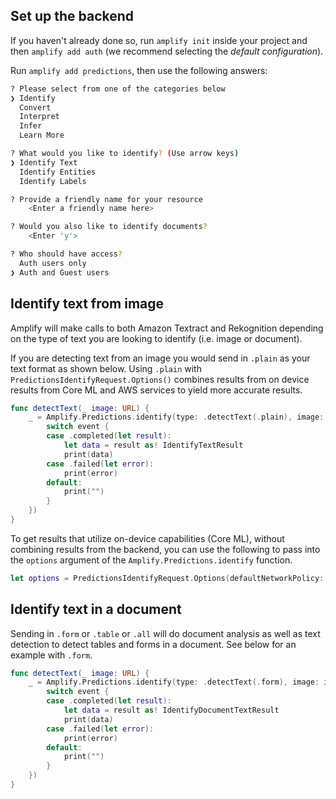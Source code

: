 ## Set up the backend

If you haven't already done so, run `amplify init` inside your project and then `amplify add auth` (we recommend selecting the *default configuration*).

Run `amplify add predictions`, then use the following answers:

```bash
? Please select from one of the categories below
❯ Identify
  Convert
  Interpret
  Infer
  Learn More

? What would you like to identify? (Use arrow keys)
❯ Identify Text
  Identify Entities
  Identify Labels

? Provide a friendly name for your resource
    <Enter a friendly name here>

? Would you also like to identify documents?
    <Enter 'y'> 

? Who should have access?
  Auth users only
❯ Auth and Guest users
```

## Identify text from image

Amplify will make calls to both Amazon Textract and Rekognition depending on the type of text you are looking to identify (i.e. image or document).

If you are detecting text from an image you would send in `.plain` as your text format as shown below.  Using `.plain` with `PredictionsIdentifyRequest.Options()` combines results from on device results from Core ML and AWS services to yield more accurate results.

``` swift
func detectText(_ image: URL) {
	_ = Amplify.Predictions.identify(type: .detectText(.plain), image: image, options: PredictionsIdentifyRequest.Options(), listener: { (event) in
		switch event {
		case .completed(let result):
			let data = result as! IdentifyTextResult
			print(data)
		case .failed(let error):
			print(error)
		default:
			print("")
		}
	})
}
```

To get results that utilize on-device capabilities (Core ML), without combining results from the backend, you can use the following to pass into the `options` argument of the `Amplify.Predictions.identify` function.
```swift
let options = PredictionsIdentifyRequest.Options(defaultNetworkPolicy: .offline, pluginOptions: nil)
```

## Identify text in a document

Sending in `.form` or `.table` or `.all` will do document analysis as well as text detection to detect tables and forms in a document. See below for an example with `.form`.

```swift
func detectText(_ image: URL) {
	_ = Amplify.Predictions.identify(type: .detectText(.form), image: image, options: PredictionsIdentifyRequest.Options(), listener: { (event) in
		switch event {
		case .completed(let result):
			let data = result as! IdentifyDocumentTextResult
			print(data)
		case .failed(let error):
			print(error)
		default:
			print("")
		}
	})
}
```
